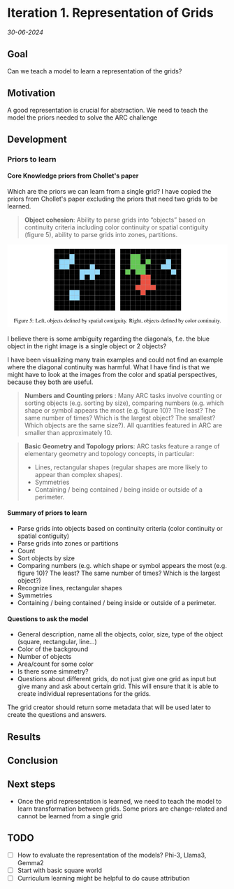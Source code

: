 # Iteration 1. Representation of Grids

_30-06-2024_

## Goal

Can we teach a model to learn a representation of the grids?

## Motivation

A good representation is crucial for abstraction. We need to teach the model
the priors needed to solve the ARC challenge

## Development

### Priors to learn

#### Core Knowledge priors from Chollet's paper

Which are the priors we can learn from a single grid? I have copied the priors from Chollet's paper
excluding the priors that need two grids to be learned.

> **Object cohesion**: Ability to parse grids into “objects” based on continuity criteria including color continuity or spatial contiguity (figure 5), ability to parse grids into zones, partitions.

![](res/2024-07-01-09-13-14.png)

I believe there is some ambiguity regarding the diagonals, f.e. the blue object in the right image is a single object or 2 objects?

I have been visualizing many train examples and could not find an example where the diagonal continuity was
harmful. What I have find is that we might have to look at the images from the color and spatial perspectives, because they both are useful.

> **Numbers and Counting priors** : Many ARC tasks involve counting or sorting objects (e.g. sorting by size), comparing numbers (e.g. which shape or symbol appears the most (e.g. figure 10)? The least? The same number of times? Which is the largest object? The smallest? Which objects are the same size?). All quantities featured in ARC are smaller than approximately 10.

<!--- --->

> **Basic Geometry and Topology priors**: ARC tasks feature a range of elementary geometry and topology concepts, in particular:
>
> - Lines, rectangular shapes (regular shapes are more likely to appear than complex shapes).
> - Symmetries
> - Containing / being contained / being inside or outside of a perimeter.

#### Summary of priors to learn

- Parse grids into objects based on continuity criteria (color continuity or spatial contiguity)
- Parse grids into zones or partitions
- Count
- Sort objects by size
- Comparing numbers (e.g. which shape or symbol appears the most (e.g. figure 10)? The least? The same number of times? Which is the largest object?)
- Recognize lines, rectangular shapes
- Symmetries
- Containing / being contained / being inside or outside of a perimeter.

#### Questions to ask the model

- General description, name all the objects, color, size, type of the object (square, rectangular, line...)
- Color of the background
- Number of objects
- Area/count for some color
- Is there some simmetry?
- Questions about different grids, do not just give one grid as input but give many and ask about certain grid. This will ensure that it is able to create individual representations for the grids.

The grid creator should return some metadata that will be used later to create the questions and answers.

## Results

## Conclusion

## Next steps

- Once the grid representation is learned, we need to teach the model to learn transformation between grids. Some priors are change-related and cannot be learned from a single grid

## TODO

- [ ] How to evaluate the representation of the models? Phi-3, Llama3, Gemma2
- [ ] Start with basic square world
- [ ] Curriculum learning might be helpful to do cause attribution
